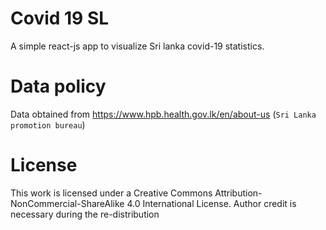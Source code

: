 # Covid 19 SL

A simple react-js app to visualize Sri lanka covid-19 statistics.

# Data policy
Data obtained from https://www.hpb.health.gov.lk/en/about-us (`Sri Lanka promotion bureau`)

# License
This work is licensed under a Creative Commons Attribution-NonCommercial-ShareAlike 4.0 International License. Author credit is necessary during the re-distribution